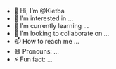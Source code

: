 - 👋 Hi, I’m @Kietba
- 👀 I’m interested in ...
- 🌱 I’m currently learning ...
- 💞️ I’m looking to collaborate on ...
- 📫 How to reach me ...
- 😄 Pronouns: ...
- ⚡ Fun fact: ...

<!---
Kietba/Kietba is a ✨ special ✨ repository because its `README.md` (this file) appears on your GitHub profile.
You can click the Preview link to take a look at your changes.
--->
